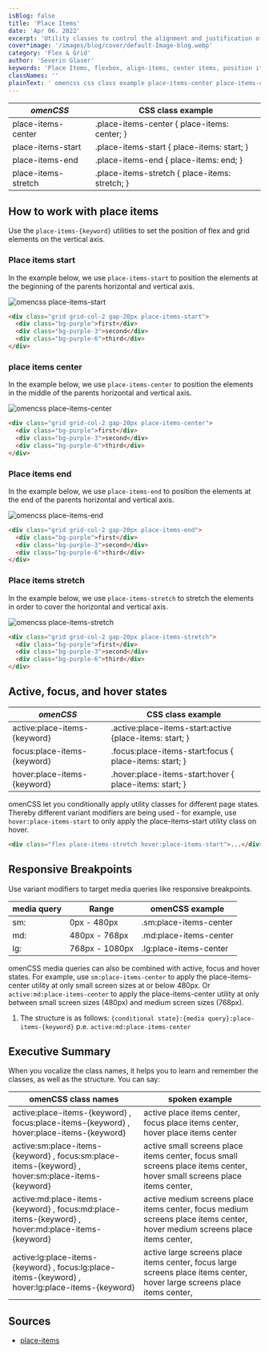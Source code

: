 ```yaml
---
isBlog: false
title: 'Place Items'
date: 'Apr 06. 2022'
excerpt: 'Utility classes to control the alignment and justification of an element simultaneously.'
cover*image: '/images/blog/cover/default-Image-blog.webp'
category: 'Flex & Grid'
author: 'Severin Glaser'
keywords: 'Place Items, flexbox, align-items, center items, position items'
classNames: ''
plainText: ' omencss css class example place-items-center place-items-center place-items: center; place-items-start place-items-start place-items: start; place-items-end place-items-end place-items: end; place-items-stretch place-items-stretch place-items: stretch; how to work with place items use the `place-items keyword ` utilities to set the position of flex and grid elements on the vertical axis place items start in the example below we use `place-items-start` to position the elements at the beginning of the parents horizontal and vertical axis ! omencss place-items-start images docs flex place-items-start webp?style=centerme  place items center in the example below we use `place-items-center` to position the elements in the middle of the parents horizontal and vertical axis ! omencss place-items-center images docs flex place-items-center webp?style=centerme  place items end in the example below we use `place-items-end` to position the elements at the end of the parents horizontal and vertical axis ! omencss place-items-end images docs flex place-items-end webp?style=centerme  place items stretch in the example below we use `place-items-stretch` to stretch the elements in order to cover the horizontal and vertical axis ! omencss place-items-stretch images docs flex place-items-stretch webp?style=centerme  active focus and hover states omencss css class example active:place-items keyword active :place-items-start:active place-items: start; focus:place-items keyword focus :place-items-start:focus place-items: start; hover:place-items keyword hover :place-items-start:hover place-items: start; omencss let you conditionally apply utility classes for different page states thereby different variant modifiers are being used for example use `hover:place-items-start` to only apply the place-items-start utility class on hover  responsive breakpoints use variant modifiers to target media queries like responsive breakpoints media query range omencss example sm: 0px 480px sm:place-items-center md: 480px 768px md:place-items-center lg: 768px 1080px lg:place-items-center omencss media queries can also be combined with active focus and hover states for example use `sm:place-items-center` to apply the place-items-center utility at only small screen sizes at or below 480px or `active:md:place-items-center` to apply the place-items-center utility at only between small screen sizes 480px and medium screen sizes 768px 1 the structure is as follows: ` conditional state : media query :place-items keyword ` p e `active:md:place-items-center` executive summary when you vocalize the class names it helps you to learn and remember the classes as well as the structure you can say: omencss class names spoken example active:place-items keyword focus:place-items keyword hover:place-items keyword active place items center focus place items center hover place items center active:sm:place-items keyword focus:sm:place-items keyword hover:sm:place-items keyword active small screens place items center focus small screens place items center hover small screens place items center active:md:place-items keyword focus:md:place-items keyword hover:md:place-items keyword active medium screens place items center focus medium screens place items center hover medium screens place items center active:lg:place-items keyword focus:lg:place-items keyword hover:lg:place-items keyword active large screens place items center focus large screens place items center hover large screens place items center sources place-items https: developer mozilla org en-us docs web css place-items '
---
```


| _omenCSS_           | CSS class example                              |
| ------------------- | ---------------------------------------------- |
| place-items-center  | .place-items-center { place-items: center; }   |
| place-items-start   | .place-items-start { place-items: start; }     |
| place-items-end     | .place-items-end { place-items: end; }         |
| place-items-stretch | .place-items-stretch { place-items: stretch; } |

## How to work with place items

Use the `place-items-{keyword}` utilities to set the position of flex and grid elements on the vertical axis.

### Place items start

In the example below, we use `place-items-start` to position the elements at the beginning of the parents horizontal and vertical axis.

![omencss place-items-start](/images/docs/flex/place-items-start.webp?style=centerme)

```html
<div class="grid grid-col-2 gap-20px place-items-start">
  <div class="bg-purple">first</div>
  <div class="bg-purple-3">second</div>
  <div class="bg-purple-6">third</div>
</div>
```

### place items center

In the example below, we use `place-items-center` to position the elements in the middle of the parents horizontal and vertical axis.

![omencss place-items-center](/images/docs/flex/place-items-center.webp?style=centerme)

```html
<div class="grid grid-col-2 gap-20px place-items-center">
  <div class="bg-purple">first</div>
  <div class="bg-purple-3">second</div>
  <div class="bg-purple-6">third</div>
</div>
```

### Place items end

In the example below, we use `place-items-end` to position the elements at the end of the parents horizontal and vertical axis.

![omencss place-items-end](/images/docs/flex/place-items-end.webp?style=centerme)

```html
<div class="grid grid-col-2 gap-20px place-items-end">
  <div class="bg-purple">first</div>
  <div class="bg-purple-3">second</div>
  <div class="bg-purple-6">third</div>
</div>
```

### Place items stretch

In the example below, we use `place-items-stretch` to stretch the elements in order to cover the horizontal and vertical axis.

![omencss place-items-stretch](/images/docs/flex/place-items-stretch.webp?style=centerme)

```html
<div class="grid grid-col-2 gap-20px place-items-stretch">
  <div class="bg-purple">first</div>
  <div class="bg-purple-3">second</div>
  <div class="bg-purple-6">third</div>
</div>
```

## Active, focus, and hover states

| _omenCSS_                    | CSS class example                                        |
| ---------------------------- | -------------------------------------------------------- |
| active:place-items-{keyword} | .active\:place-items-start:active {place-items: start; } |
| focus:place-items-{keyword}  | .focus\:place-items-start:focus { place-items: start; }  |
| hover:place-items-{keyword}  | .hover\:place-items-start:hover { place-items: start; }  |

omenCSS let you conditionally apply utility classes for different page states. Thereby different variant modifiers are being used - for example, use `hover:place-items-start` to only apply the place-items-start utility class on hover.

```html
<div class="flex place-items-stretch hover:place-items-start">...</div>
```

## Responsive Breakpoints

Use variant modifiers to target media queries like responsive breakpoints.

| media query | Range          | omenCSS example        |
| ----------- | -------------- | ---------------------- |
| sm:         | 0px - 480px    | .sm:place-items-center |
| md:         | 480px - 768px  | .md:place-items-center |
| lg:         | 768px - 1080px | .lg:place-items-center |

omenCSS media queries can also be combined with active, focus and hover states. For example, use `sm:place-items-center` to apply the place-items-center utility at only small screen sizes at or below 480px. Or `active:md:place-items-center` to apply the place-items-center utility at only between small screen sizes (480px) and medium screen sizes (768px).

1. The structure is as follows: `{conditional state}:{media query}:place-items-{keyword}` p.e. `active:md:place-items-center`

## Executive Summary

When you vocalize the class names, it helps you to learn and remember the classes, as well as the structure. You can say:

| omenCSS class names                                                                               | spoken example                                                                                                              |
| ------------------------------------------------------------------------------------------------- | --------------------------------------------------------------------------------------------------------------------------- |
| active:place-items-{keyword} , focus:place-items-{keyword} , hover:place-items-{keyword}          | active place items center, focus place items center, hover place items center                                               |
| active:sm:place-items-{keyword} , focus:sm:place-items-{keyword} , hover:sm:place-items-{keyword} | active small screens place items center, focus small screens place items center, hover small screens place items center,    |
| active:md:place-items-{keyword} , focus:md:place-items-{keyword} , hover:md:place-items-{keyword} | active medium screens place items center, focus medium screens place items center, hover medium screens place items center, |
| active:lg:place-items-{keyword} , focus:lg:place-items-{keyword} , hover:lg:place-items-{keyword} | active large screens place items center, focus large screens place items center, hover large screens place items center,    |

## Sources

- [place-items](https://developer.mozilla.org/en-US/docs/Web/CSS/place-items)
